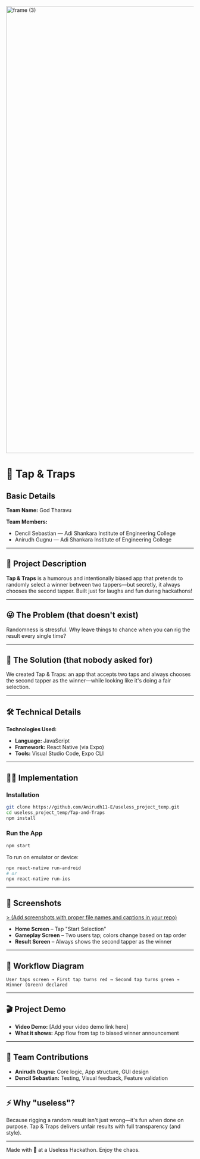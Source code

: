 <img width="3188" height="1202" alt="frame (3)" src="https://github.com/user-attachments/assets/517ad8e9-ad22-457d-9538-a9e62d137cd7" />

# 🎯 Tap & Traps

## Basic Details  
**Team Name:** God Tharavu  

**Team Members:**  
- Dencil Sebastian — Adi Shankara Institute of Engineering College  
- Anirudh Gugnu — Adi Shankara Institute of Engineering College  

---

## 📱 Project Description  
**Tap & Traps** is a humorous and intentionally biased app that pretends to randomly select a winner between two tappers—but secretly, it always chooses the second tapper. Built just for laughs and fun during hackathons!

---

## 😜 The Problem (that doesn't exist)  
Randomness is stressful. Why leave things to chance when you can rig the result every single time?

---

## 🎉 The Solution (that nobody asked for)  
We created Tap & Traps: an app that accepts two taps and always chooses the second tapper as the winner—while looking like it's doing a fair selection.

---

## 🛠 Technical Details

**Technologies Used:**  
- **Language:** JavaScript  
- **Framework:** React Native (via Expo)  
- **Tools:** Visual Studio Code, Expo CLI  

---

## 🧑‍💻 Implementation

### Installation
```bash
git clone https://github.com/Anirudh11-E/useless_project_temp.git
cd useless_project_temp/Tap-and-Traps
npm install
```

### Run the App
```bash
npm start
```

To run on emulator or device:
```bash
npx react-native run-android
# or
npx react-native run-ios
```

---

## 📸 Screenshots

[> (Add screenshots with proper file names and captions in your repo)](https://drive.google.com/drive/u/0/folders/1RuXA-DSoTE9kD_6UNnCKN4dJxYy9BvPU)

- **Home Screen** – Tap "Start Selection"
- **Gameplay Screen** – Two users tap; colors change based on tap order
- **Result Screen** – Always shows the second tapper as the winner

---

## 🧠 Workflow Diagram
```
User taps screen → First tap turns red → Second tap turns green → Winner (Green) declared
```

---

## 🎬 Project Demo
- **Video Demo:** [Add your video demo link here]
- **What it shows:** App flow from tap to biased winner announcement

---

## 👥 Team Contributions
- **Anirudh Gugnu:** Core logic, App structure, GUI design  
- **Dencil Sebastian:** Testing, Visual feedback, Feature validation

---

## ⚡ Why "useless"?  
Because rigging a random result isn't just wrong—it's fun when done on purpose. Tap & Traps delivers unfair results with full transparency (and style).

---

Made with 🤡 at a Useless Hackathon. Enjoy the chaos.
